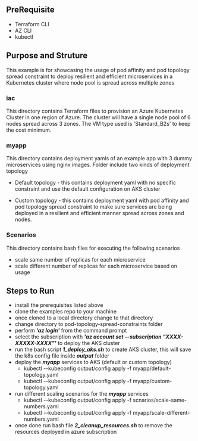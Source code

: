 ## PreRequisite
- Terraform CLI
- AZ CLI
- kubectl

## Purpose and Struture

This example is for showcasing the usage of pod affinity and pod topology spread constraint to deploy resilient and efficient microservices in a Kubernetes cluster where node pool is spread across multiple zones

### iac

This directory contains Terraform files to provision an Azure Kubernetes Cluster in one region of Azure. The cluster will have a single node pool of 6 nodes spread across 3 zones. The VM type used is 'Standard_B2s' to keep the cost minimum.

### myapp

This directory contains deployment yamls of an example app with 3 dummy microservices using nginx images. Folder include two kinds of deployment topology

- Default topology - this contains deployment yaml with no specific constraint and use the default configuration on AKS cluster

- Custom topology - this contains deployment yaml with pod affinity and pod topology spread constraint to make sure services are being deployed in a resilient and efficient manner spread across zones and nodes.

### Scenarios

This directory contains bash files for executing the following scenarios

- scale same number of replicas for each microservice
- scale different number of replicas for each microservice based on usage


## Steps to Run

- install the prerequisites listed above
- clone the examples repo to your machine
- once cloned to a local directory change to that directory
- change directory to pod-topology-spread-constraints folder
- perform ***'az login'*** from the command prompt
- select the subscription with ***'az account set --subscription "XXXX-XXXXX-XXXX"'*** to deploy the AKS cluster
- run the bash script ***1_deploy_aks.sh*** to create AKS cluster, this will save the k8s config file inside ***output*** folder
- deploy the ***myapp*** services to AKS (default or custom topology)
  -   kubectl --kubeconfig output/config apply -f myapp/default-topology.yaml
  -   kubectl --kubeconfig output/config apply -f myapp/custom-topology.yaml
- run different scaling scenarios for the ***myapp*** services
  -   kubectl --kubeconfig output/config apply -f scnarios/scale-same-numbers.yaml
  -   kubectl --kubeconfig output/config apply -f myapp/scale-different-numbers.yaml
- once done run bash file ***2_cleanup_resources.sh*** to remove the resources deployed in azure subscription
